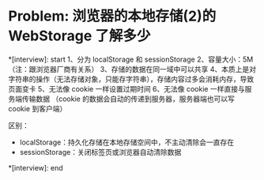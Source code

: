 # Problem: 浏览器的本地存储(2)的 WebStorage 了解多少

\*[interview]: start
1、分为 localStorage 和 sessionStorage
2、容量大小：5M（注：跟浏览器厂商有关系）
3、存储的数据在同一域中可以共享
4、本质上是对字符串的操作（无法存储对象，只能存字符串），存储内容过多会消耗内存，导致页面变卡
5、无法像 cookie 一样设置过期时间
6、无法像 cookie 一样直接与服务端传输数据 （cookie 的数据会自动的传递到服务器，服务器端也可以写 cookie 到客户端）

区别：

- localStorage：持久化存储在本地存储空间中，不主动清除会一直存在
- sessionStorage：关闭标签页或浏览器自动清除数据

\*[interview]: end
